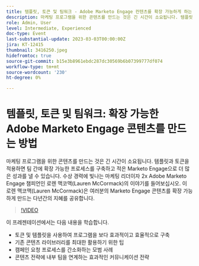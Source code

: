 ```yaml
---
title: 템플릿, 토큰 및 팀워크 - Adobe Marketo Engage 컨텐츠를 확장 가능하게 하는 방법
description: 마케팅 프로그램을 위한 콘텐츠를 만드는 것은 긴 시간이 소요됩니다. 템플릿과 토큰을 적용하면 팀 간에 확장 가능한 프로세스를 구축하고 적은 Marketo Engage으로 더 많은 성과를 낼 수 있습니다. 수상 경력에 빛나는 마케팅 리더이자 2x Adobe Marketo Engage 챔피언인 로렌 맥코맥(Lauren McCormack)의 이야기를 들어보십시오. 이 로렌 맥코맥(Lauren McCormack)은 여러분의 Marketo Engage 콘텐츠를 확장 가능하게 만드는 다년간의 지혜를 공유합니다. 이 프레젠테이션에서는 다음과 같은 내용을 학습합니다.- 토큰과 템플릿을 사용하여 프로그램을 보다 효과적이고 효율적으로 구축- 기존 콘텐츠 라이브러리를 최대한 활용할 수 있는 팁- 캠페인 요청 프로세스를 간소화하는 모범 사례- 콘텐츠 전략에 내부 팀을 맞출 수 있는 효과적인 커뮤니케이션 전략
role: Admin, User
level: Intermediate, Experienced
doc-type: Event
last-substantial-update: 2023-03-03T00:00:00Z
jira: KT-12415
thumbnail: 3416250.jpeg
hidefromtoc: true
source-git-commit: b15e3b8961ebdc287dc30569b6b07399777df074
workflow-type: tm+mt
source-wordcount: '230'
ht-degree: 0%

---
```



# 템플릿, 토큰 및 팀워크: 확장 가능한 Adobe Marketo Engage 콘텐츠를 만드는 방법

마케팅 프로그램을 위한 콘텐츠를 만드는 것은 긴 시간이 소요됩니다. 템플릿과 토큰을 적용하면 팀 간에 확장 가능한 프로세스를 구축하고 적은 Marketo Engage으로 더 많은 성과를 낼 수 있습니다. 수상 경력에 빛나는 마케팅 리더이자 2x Adobe Marketo Engage 챔피언인 로렌 맥코맥(Lauren McCormack)의 이야기를 들어보십시오. 이 로렌 맥코맥(Lauren McCormack)은 여러분의 Marketo Engage 콘텐츠를 확장 가능하게 만드는 다년간의 지혜를 공유합니다.

>[!VIDEO](https://video.tv.adobe.com/v/3416250/?quality=12&learn=on)

이 프레젠테이션에서는 다음 내용을 학습합니다.

- 토큰 및 템플릿을 사용하여 프로그램을 보다 효과적이고 효율적으로 구축
- 기존 콘텐츠 라이브러리를 최대한 활용하기 위한 팁
- 캠페인 요청 프로세스를 간소화하는 모범 사례
- 콘텐츠 전략에 내부 팀을 연계하는 효과적인 커뮤니케이션 전략